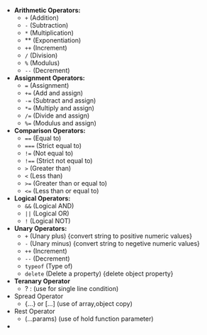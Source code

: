 - **Arithmetic Operators:**
    - `+` (Addition)
    - `-` (Subtraction)
    - `*` (Multiplication)
    - \** (Exponentiation)
    - `++` (Increment)
    - `/` (Division)
    - `%` (Modulus)
    - `--` (Decrement)
- **Assignment Operators:**
	- `=` (Assignment)
	- `+=` (Add and assign)
	- `-=` (Subtract and assign)
	- `*=` (Multiply and assign)
	- `/=` (Divide and assign)
	- `%=` (Modulus and assign)
- **Comparison Operators:**
    - `==` (Equal to)
    - `===` (Strict equal to)
    - `!=` (Not equal to)
    - `!==` (Strict not equal to)
    - `>` (Greater than)
    - `<` (Less than)
    - `>=` (Greater than or equal to)
    - `<=` (Less than or equal to)
- **Logical Operators:**
	- `&&` (Logical AND)
	- `||` (Logical OR)
	- `!` (Logical NOT)
- **Unary Operators:**
	- `+` (Unary plus) {convert string to positive numeric values}
	- `-` (Unary minus) {convert string to negetive numeric values}
	- `++` (Increment)
	- `--` (Decrement)
	- `typeof` (Type of)
	- `delete` (Delete a property) {delete object property}
- **Teranary Operator**
	- ? : (use for single line condition)
- Spread Operator
	- {...} or \[...\] (use of array,object copy)
- Rest Operator
	- (...params) (use of hold function parameter)
- 